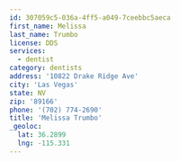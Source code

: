 ```yaml
---
id: 307059c5-036a-4ff5-a049-7ceebbc5aeca
first_name: Melissa
last_name: Trumbo
license: DDS
services:
  - dentist
category: dentists
address: '10822 Drake Ridge Ave'
city: 'Las Vegas'
state: NV
zip: '89166'
phone: '(702) 774-2690'
title: 'Melissa Trumbo'
_geoloc:
  lat: 36.2899
  lng: -115.331
---
```

